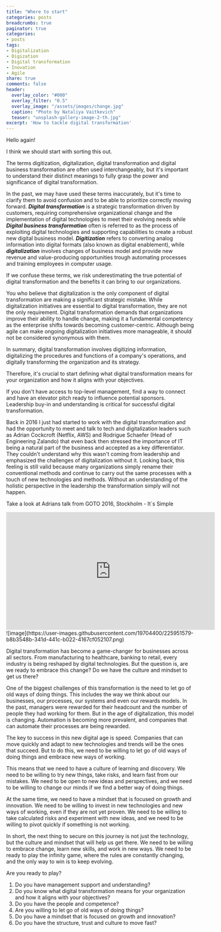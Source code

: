 ```yaml
---
title: "Where to start"
categories: posts
breadcrumbs: true
paginator: true
categories: 
- posts
tags:
- Digitalization
- Digization
- Digital transformation
- Inovation
- Agile
share: true
comments: false
header:
  overlay_color: "#000"
  overlay_filter: "0.5"
  overlay_image: "/assets/images/change.jpg"
  caption: "Photo by Nataliya Vaitkevich"
  teaser: "unsplash-gallery-image-2-th.jpg"
excerpt: 'How to tackle digital transformation'
---
```

Hello again! 

I think we should start with sorting this out.

The terms digitization, digitalization, digital transformation and digital business transformation are often used interchangeably, but it's important to understand their distinct meanings to fully grasp the power and significance of digital transformation.

In the past, we may have used these terms inaccurately, but it's time to clarify them to avoid confusion and to be able to prioritize correctly moving forward. ***Digital transformation*** is a strategic transformation driven by customers, requiring comprehensive organizational change and the implementation of digital technologies to meet their evolving needs while ***Digital business transformation*** often is referred to as the process of exploiting digital technologies and supporting capabilities to create a robust new digital business model. ***Digitization*** refers to converting analog information into digital formats (also known as digital enablement), while ***digitalization*** involves changes of business model and provide new revenue and value-producing opportunities trough automating processes and training employees in computer usage.

If we confuse these terms, we risk underestimating the true potential of digital transformation and the benefits it can bring to our organizations.

You who believe that digitalization is the only component of digital transformation are making a significant strategic mistake. While digitalization initiatives are essential to digital transformation, they are not the only requirement. Digital transformation demands that organizations improve their ability to handle change, making it a fundamental competency as the enterprise shifts towards becoming customer-centric. Although being agile can make ongoing digitalization initiatives more manageable, it should not be considered synonymous with them. 

In summary, digital transformation involves digitizing information, digitalizing the procedures and functions of a company's operations, and digitally transforming the organization and its strategy.

Therefore, it's crucial to start defining what digital transformation means for your organization and how it aligns with your objectives. 

If you don't have access to top-level management, find a way to connect and have an elevator pitch ready to influence potential sponsors. Leadership buy-in and understanding is critical for successful digital transformation.

Back in 2016 I just had started to work with the digital transformation and had the opportunity to meet and talk to tech and digitalization leaders such as Adrian Cockcroft (Netflix, AWS) and Rodrigue Schaefer (Head of Engineering Zalando) that even back then stressed the importance of IT being a natural part of the business and accepted as a key differentiator. They couldn't understand why this wasn't coming from leadership and emphasized the challenges of digitalization without it. Looking back, this feeling is still valid because many organizations simply rename their conventional methods and continue to carry out the same processes with a touch of new technologies and methods. Without an understanding of the holistic perspective in the leadership the transformation simply will not happen.

Take a look at Adrians talk from GOTO 2016, Stockholm - It´s Simple
<iframe width="560" height="315" src="https://www.youtube.com/embed/a8Re9Cvv6nU" title="YouTube video player" frameborder="0" allow="accelerometer; autoplay; clipboard-write; encrypted-media; gyroscope; picture-in-picture; web-share" allowfullscreen></iframe>![image](https://user-images.githubusercontent.com/19704400/225951579-b8b3548b-341d-441c-b022-4167cf052107.png)

Digital transformation has become a game-changer for businesses across all sectors. From manufacturing to healthcare, banking to retail, every industry is being reshaped by digital technologies. But the question is, are we ready to embrace this change? Do we have the culture and mindset to get us there?

One of the biggest challenges of this transformation is the need to let go of old ways of doing things. This includes the way we think about our businesses, our processes, our systems and even our rewards models. In the past, managers were rewarded for their headcount and the number of people they had working for them. But in the age of digitalization, this model is changing. Automation is becoming more prevalent, and companies that can automate their processes are being rewarded.

The key to success in this new digital age is speed. Companies that can move quickly and adapt to new technologies and trends will be the ones that succeed. But to do this, we need to be willing to let go of old ways of doing things and embrace new ways of working.

This means that we need to have a culture of learning and discovery. We need to be willing to try new things, take risks, and learn  fast from our mistakes. We need to be open to new ideas and perspectives, and we need to be willing to change our minds if we find a better way of doing things.

At the same time, we need to have a mindset that is focused on growth and innovation. We need to be willing to invest in new technologies and new ways of working, even if they are not yet proven. We need to be willing to take calculated risks and experiment with new ideas, and we need to be willing to pivot quickly if something is not working.

In short, the next thing to secure on this journey is not just the technology, but the culture and mindset that will help us get there. We need to be willing to embrace change, learn new skills, and work in new ways. We need to be ready to play the infinity game, where the rules are constantly changing, and the only way to win is to keep evolving. 

Are you ready to play?

 1. Do you have management support and understanding?
 2. Do you know what digital transformation means for your organization and how it aligns with your objectives?
 3. Do you have the people and competence?
 4. Are you willing to let go of old ways of doing things?
 5. Do you have a mindset that is focused on growth and innovation?
 6. Do you have the structure, trust and culture to move fast?


